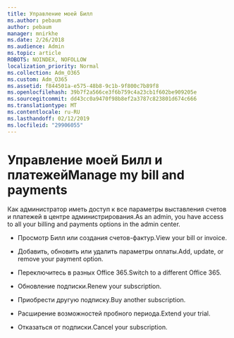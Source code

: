 ```yaml
---
title: Управление моей Билл
ms.author: pebaum
author: pebaum
manager: mnirkhe
ms.date: 2/26/2018
ms.audience: Admin
ms.topic: article
ROBOTS: NOINDEX, NOFOLLOW
localization_priority: Normal
ms.collection: Adm_O365
ms.custom: Adm_O365
ms.assetid: f844501a-e575-48b8-9c1b-9f800c7b89f8
ms.openlocfilehash: 39b7f2a566ce3f6b759c4a23cb1f602be909205e
ms.sourcegitcommit: dd43cc0a9470f98b8ef2a3787c823801d674c666
ms.translationtype: MT
ms.contentlocale: ru-RU
ms.lasthandoff: 02/12/2019
ms.locfileid: "29906055"
---
```

# <a name="manage-my-bill-and-payments"></a><span data-ttu-id="a6052-102">Управление моей Билл и платежей</span><span class="sxs-lookup"><span data-stu-id="a6052-102">Manage my bill and payments</span></span>

<span data-ttu-id="a6052-103">Как администратор иметь доступ к все параметры выставления счетов и платежей в центре администрирования.</span><span class="sxs-lookup"><span data-stu-id="a6052-103">As an admin, you have access to all your billing and payments options in the admin center.</span></span>
  
- <span data-ttu-id="a6052-104">Просмотр Билл или создания счетов-фактур.</span><span class="sxs-lookup"><span data-stu-id="a6052-104">View your bill or invoice.</span></span>
    
- <span data-ttu-id="a6052-105">Добавить, обновить или удалить параметры оплаты.</span><span class="sxs-lookup"><span data-stu-id="a6052-105">Add, update, or remove your payment option.</span></span>
    
- <span data-ttu-id="a6052-106">Переключитесь в разных Office 365.</span><span class="sxs-lookup"><span data-stu-id="a6052-106">Switch to a different Office 365.</span></span>
    
- <span data-ttu-id="a6052-107">Обновление подписки.</span><span class="sxs-lookup"><span data-stu-id="a6052-107">Renew your subscription.</span></span>
    
- <span data-ttu-id="a6052-108">Приобрести другую подписку.</span><span class="sxs-lookup"><span data-stu-id="a6052-108">Buy another subscription.</span></span>
    
- <span data-ttu-id="a6052-109">Расширение возможностей пробного периода.</span><span class="sxs-lookup"><span data-stu-id="a6052-109">Extend your trial.</span></span>
    
- <span data-ttu-id="a6052-110">Отказаться от подписки.</span><span class="sxs-lookup"><span data-stu-id="a6052-110">Cancel your subscription.</span></span>
    

